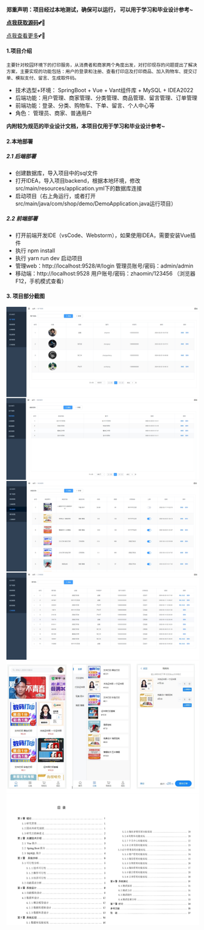  **郑重声明：项目经过本地测试，确保可以运行， 可以用于学习和毕业设计参考~** 

**[点我获取源码](https://x-x.fun/e/MY93833ea0Pnw)💕🤞**

[点我查看更多](http://blog.cyrobot.top/blog)💕🤞

#### 1.项目介绍
    主要针对校园环境下的打印服务，从消费者和商家两个角度出发，对打印现存的问题提出了解决方案，主要实现的功能包括：用户的登录和注册、查看打印店及打印商品、加入购物车、提交订单、模拟支付、留言、生成取件码。

- 技术选型+环境： SpringBoot + Vue + Vant组件库 + MySQL + IDEA2022
- 后端功能：用户管理、商家管理、分类管理、商品管理、留言管理、订单管理
- 前端功能：登录、分类、购物车、下单、留言、个人中心等
- 角色： 管理员、商家、普通用户

**内附较为规范的毕业设计文档，本项目仅用于学习和毕业设计参考~**

#### 2.本地部署
##### 2.1 后端部署
- 创建数据库，导入项目中的sql文件
- 打开IDEA，导入项目backend，根据本地环境，修改src/main/resources/application.yml下的数据库连接
- 启动项目（右上角运行，或者打开src/main/java/com/shop/demo/DemoApplication.java运行项目）

##### 2.2 前端部署
- 打开前端开发IDE（vsCode、Webstorm），如果使用IDEA，需要安装Vue插件
- 执行 npm install
- 执行 yarn run dev 启动项目
- 管理web：http://localhost:9528/#/login  管理员账号/密码：admin/admin
- 移动端：http://localhost:9528 用户账号/密码：zhaomin/123456  （浏览器F12，手机模式查看）

#### 3. 项目部分截图
![输入图片说明](1.png)![输入图片说明](2.png)![输入图片说明](3.png)![输入图片说明](4.png)![输入图片说明](9.png)![输入图片说明](93.png)